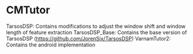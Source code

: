 # CMTutor
TarsosDSP: Contains modifications to adjust the window shift and window length of feature extraction
TarsosDSP_Base: Contains the base version of TarsosDSP (https://github.com/JorenSix/TarsosDSP)
VarnamTutor2: Contains the android implementation

